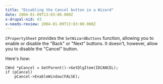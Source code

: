 ```yaml
---
title: "Disabling the Cancel button in a Wizard"
date: 2004-01-09T13:03:00.000Z
x-drupal-nid: 43
x-needs-review: 2004-01-09T13:03:00.000Z
---
```

`CPropertySheet` provides the `SetWizardButtons` function, allowing you to enable or disable the "Back" or "Next" buttons. It doesn't, however, allow you to disable the "Cancel" button.

Here's how:

    CWnd *pCancel = GetParent()->GetDlgItem(IDCANCEL);
    if (pCancel)
    	pCancel->EnableWindow(FALSE);